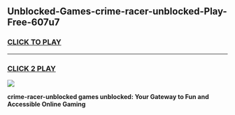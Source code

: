 
## Unblocked-Games-crime-racer-unblocked-Play-Free-607u7
<h3>
<a href="https://premium76.site?title=crime-racer-unblocked&ref=23A">CLICK TO PLAY</a></h3>
<hr>

<h3>
<a href="https://premium76.site?title=crime-racer-unblocked&ref=23A">CLICK 2 PLAY</a>
  
</h3>

<a href="https://premium76.site?title=crime-racer-unblocked&ref=23A"><img src="https://clearcache.store/games.png"></a>


**crime-racer-unblocked games unblocked: Your Gateway to Fun and Accessible Online Gaming**

